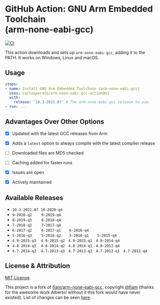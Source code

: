 # GitHub Action: GNU Arm Embedded Toolchain <br>(arm-none-eabi-gcc)

[![CI](https://github.com/carlosperate/arm-none-eabi-gcc-action/actions/workflows/test.yml/badge.svg)](https://github.com/carlosperate/arm-none-eabi-gcc-action/actions/workflows/test.yml)

This action downloads and sets up `arm-none-eabi-gcc`, adding it to the PATH.
It works on Windows, Linux and macOS.


## Usage

```yaml
steps:
- name: Install GNU Arm Embedded Toolchain (arm-none-eabi-gcc)
  uses: carlosperate/arm-none-eabi-gcc-action@v1
  with:
    release: '10.3-2021.07' # The arm-none-eabi-gcc release to use.
- run: ...
```


## Advantages Over Other Options

- [x] Updated with the latest GCC releases from Arm
- [x] Adds a `latest` option to always compile with the latest compiler release
- [ ] Downloaded files are MD5 checked
- [ ] Caching added for faster runs
- [x] Issues are open
- [x] Actively maintained


## Available Releases

- `10.3-2021.07` &nbsp;`10-2020-q4`
- `9-2020-q2` &nbsp;&nbsp;&nbsp;&nbsp;&nbsp;&nbsp; `9-2019-q4`
- `8-2019-q3` &nbsp;&nbsp;&nbsp;&nbsp;&nbsp;&nbsp; `8-2018-q4`
- `7-2018-q2` &nbsp;&nbsp;&nbsp;&nbsp;&nbsp;&nbsp; `7-2017-q4`
- `6-2017-q2` &nbsp;&nbsp;&nbsp;&nbsp;&nbsp;&nbsp; `6-2017-q1` &nbsp;&nbsp;&nbsp;&nbsp;&nbsp; `6-2016-q4`
- `5-2016-q3` &nbsp;&nbsp;&nbsp;&nbsp;&nbsp;&nbsp; `5-2016-q2` &nbsp;&nbsp;&nbsp;&nbsp;&nbsp; `5-2016-q1` &nbsp;&nbsp;&nbsp;&nbsp;&nbsp; `5-2015-q4`
- `4.9-2015-q3` &nbsp;&nbsp; `4.9-2015-q2` &nbsp; `4.9-2015-q1` &nbsp; `4.9-2014-q4`
- `4.8-2014-q3` &nbsp;&nbsp; `4.8-2014-q2` &nbsp; `4.8-2014-q1` &nbsp; `4.8-2013-q4`
- `4.7-2014-q2` &nbsp;&nbsp; `4.7-2013-q3` &nbsp; `4.7-2013-q2` &nbsp; `4.7-2013-q1` &nbsp; `4.7-2012-q4`


## License & Attribution

[MIT License](LICENSE).

This project is a fork of [fiam/arm-none-eabi-gcc](https://github.com/fiam/arm-none-eabi-gcc),
copyright [@fiam](https://github.com/fiam) (thanks for the awesome work Alberto!
without it this fork would have never existed). List of changes can be seen
[here](https://github.com/carlosperate/arm-none-eabi-gcc-action/compare/4cecd3f99905c1c296edf75f570b9e68993be22f...main).
